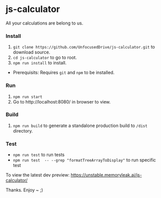 # js-calculator
All your calculations are belong to us.

### Install
1. `git clone https://github.com/UnfocusedDrive/js-calculator.git` to download source.
2. `cd js-calculator` to go to root.
3. `npm run install` to install.

* Prerequisits: Requires `git` and `npm` to be installed.

### Run
1. `npm run start`
2. Go to http://localhost:8080/ in browser to view.

### Build
1. `npm run build` to generate a standalone production build to `/dist` directory.

### Test
- `npm run test` to run tests
- `npm run test  -- --grep "formatTreeArrayToDisplay"` to run specific test

To view the latest dev preview:
https://unstable.memoryleak.ai/js-calculator/

Thanks. Enjoy ~ ;)
